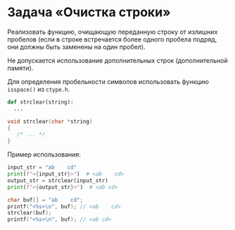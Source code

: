 # Задача «Очистка строки»

Реализовать функцию, очищающую переданную строку от излишних пробелов (если в строке встречается более одного пробела подряд, они должны быть заменены на один пробел).

Не допускается использование дополнительных строк (дополнительной памяти).

Для определения пробельности символов использовать функцию `isspace()` из `ctype.h`.

```python
def strclear(string):
  ...
```

```c
void strclear(char *string) 
{
   /* ... */
}
```

Пример использования:

```python
input_str = "ab    cd"
print(f"<{input_str}>")  # <ab    cd>
output_str = strclear(input_str)
print(f"<{output_str}>")  # <ab cd>
```

```c
char buf[] = "ab    cd";
printf("<%s>\n", buf); // <ab    cd>
strclear(buf);
printf("<%s>\n", buf); // <ab cd>
```
